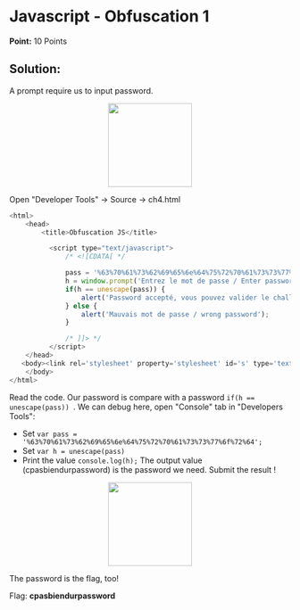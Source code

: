 # Javascript - Obfuscation 1

**Point:** 10 Points

## Solution: 

A prompt require us to input password.

<p align="center"> <img widht="400px" height="150px" src="https://user-images.githubusercontent.com/48288606/157898912-69683f39-bd27-43c1-9491-4e9208b034fa.png" /></p>

Open "Developer Tools" -> Source -> ch4.html

```javascript
<html>
    <head>
        <title>Obfuscation JS</title>

          <script type="text/javascript">
              /* <![CDATA[ */

              pass = '%63%70%61%73%62%69%65%6e%64%75%72%70%61%73%73%77%6f%72%64';
              h = window.prompt('Entrez le mot de passe / Enter password');
              if(h == unescape(pass)) {
                  alert('Password accepté, vous pouvez valider le challenge avec ce mot de passe.\nYou an validate the challenge using this pass.');
              } else {
                  alert('Mauvais mot de passe / wrong password');
              }

              /* ]]> */
          </script>
    </head>
   <body><link rel='stylesheet' property='stylesheet' id='s' type='text/css' href='/template/s.css' media='all' /><iframe id='iframe' src='https://www.root-me.org/?page=externe_header'></iframe>
    </body>
</html>
```

Read the code. Our password is compare with a password `if(h == unescape(pass)) `. We can debug here, open "Console" tab in "Developers Tools":
- Set `var pass = '%63%70%61%73%62%69%65%6e%64%75%72%70%61%73%73%77%6f%72%64';`
- Set `var h = unescape(pass)`
- Print the value `console.log(h);`
The output value (cpasbiendurpassword) is the password we need. Submit the result !

<p align="center"><img widht="400px" height="150px" src="https://user-images.githubusercontent.com/48288606/157900007-83e29ecf-f9ee-42fc-83b8-298e4229eac5.png" /> </p>

The password is the flag, too!

Flag: **cpasbiendurpassword**
